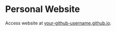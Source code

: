 # Personal Website

Access website at [your-github-username.github.io](http://your-github-username.github.io).